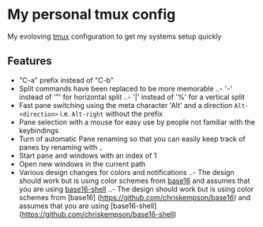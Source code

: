 
My personal tmux config
=========================

My evoloving [tmux](https://tmux.github.io/) configuration to get my systems setup quickly

Features
------------ 
- "C-a" prefix instead of "C-b"
- Split commands have been replaced to be more memorable
..- '-' instead of '"' for horizontal split
..- '|' instead of '%' for a vertical split
- Fast pane switching using the meta character 'Alt' and a direction `Alt-<direction>` i.e. `Alt-right` without the prefix
- Pane selection with a mouse for easy use by people not familiar with the keybindings
- Turn of automatic Pane renaming so that you can easily keep track of panes by renaming with `,`
- Start pane and windows with an index of 1
- Open new windows in the current path
- Various design changes for colors and notifications
..- The design should work but is using color schemes from [base16](https://github.com/chriskempson/base16) and assumes that you are using [base16-shell](https://github.com/chriskempson/base16-shell)
..- The design should work but is using color schemes from [base16] (https://github.com/chriskempson/base16) and assumes that you are using [base16-shell] (https://github.com/chriskempson/base16-shell)
